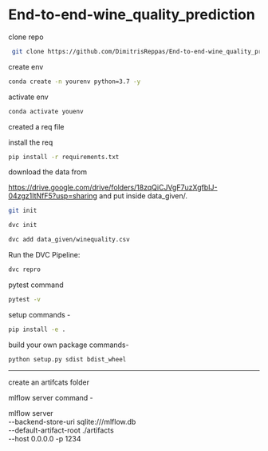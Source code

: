 # End-to-end-wine_quality_prediction

clone repo 

```bash
 git clone https://github.com/DimitrisReppas/End-to-end-wine_quality_prediction.git
```

create env 

```bash
conda create -n yourenv python=3.7 -y
```

activate env
```bash
conda activate youenv
```

created a req file

install the req
```bash
pip install -r requirements.txt
```
download the data from 

https://drive.google.com/drive/folders/18zqQiCJVgF7uzXgfbIJ-04zgz1ItNfF5?usp=sharing and put inside data_given/.

```bash
git init
```
```bash
dvc init 
```
```bash
dvc add data_given/winequality.csv
```
Run the DVC Pipeline:
```bash
dvc repro
```
pytest command
```bash
pytest -v
```

setup commands -
```bash
pip install -e . 
```

build your own package commands- 
```bash
python setup.py sdist bdist_wheel
```



--- 
create an artifcats folder 


mlflow server command - 


mlflow server \
    --backend-store-uri sqlite:///mlflow.db \
    --default-artifact-root ./artifacts \
    --host 0.0.0.0 -p 1234
